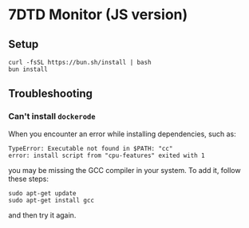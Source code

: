 # 7DTD Monitor (JS version)

## Setup
```
curl -fsSL https://bun.sh/install | bash
bun install
```

## Troubleshooting

### Can't install `dockerode`
When you encounter an error while installing dependencies, such as:
```
TypeError: Executable not found in $PATH: "cc"
error: install script from "cpu-features" exited with 1
```
you may be missing the GCC compiler in your system. To add it, follow these steps:
```
sudo apt-get update
sudo apt-get install gcc
```
and then try it again.